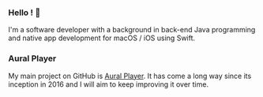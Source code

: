 ### Hello ! 👋

I'm a software developer with a background in back-end Java programming and native app development for macOS / iOS using Swift.

### Aural Player ###

My main project on GitHub is [Aural Player](https://github.com/kartik-venugopal/aural-player). It has come a long way since its inception in 2016 and I will aim to keep improving it over time.

